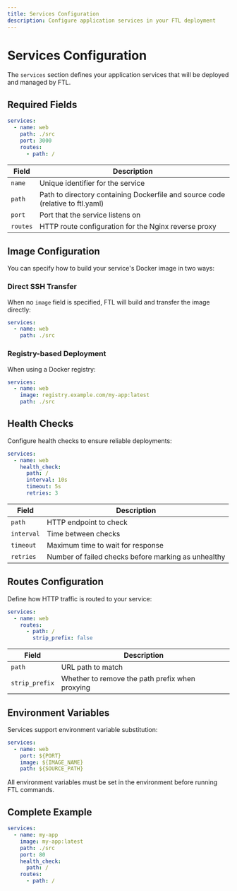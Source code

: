```yaml
---
title: Services Configuration
description: Configure application services in your FTL deployment
---
```


# Services Configuration

The `services` section defines your application services that will be deployed and managed by FTL.

## Required Fields

```yaml
services:
  - name: web
    path: ./src
    port: 3000
    routes:
      - path: /
```

| Field    | Description                                                                    |
| -------- | ------------------------------------------------------------------------------ |
| `name`   | Unique identifier for the service                                              |
| `path`   | Path to directory containing Dockerfile and source code (relative to ftl.yaml) |
| `port`   | Port that the service listens on                                               |
| `routes` | HTTP route configuration for the Nginx reverse proxy                           |

## Image Configuration

You can specify how to build your service's Docker image in two ways:

### Direct SSH Transfer

When no `image` field is specified, FTL will build and transfer the image directly:

```yaml
services:
  - name: web
    path: ./src
```

### Registry-based Deployment

When using a Docker registry:

```yaml
services:
  - name: web
    image: registry.example.com/my-app:latest
    path: ./src
```

## Health Checks

Configure health checks to ensure reliable deployments:

```yaml
services:
  - name: web
    health_check:
      path: /
      interval: 10s
      timeout: 5s
      retries: 3
```

| Field      | Description                                         |
| ---------- | --------------------------------------------------- |
| `path`     | HTTP endpoint to check                              |
| `interval` | Time between checks                                 |
| `timeout`  | Maximum time to wait for response                   |
| `retries`  | Number of failed checks before marking as unhealthy |

## Routes Configuration

Define how HTTP traffic is routed to your service:

```yaml
services:
  - name: web
    routes:
      - path: /
        strip_prefix: false
```

| Field          | Description                                     |
| -------------- | ----------------------------------------------- |
| `path`         | URL path to match                               |
| `strip_prefix` | Whether to remove the path prefix when proxying |

## Environment Variables

Services support environment variable substitution:

```yaml
services:
  - name: web
    port: ${PORT}
    image: ${IMAGE_NAME}
    path: ${SOURCE_PATH}
```

All environment variables must be set in the environment before running FTL commands.

## Complete Example

```yaml
services:
  - name: my-app
    image: my-app:latest
    path: ./src
    port: 80
    health_check:
      path: /
    routes:
      - path: /
```
